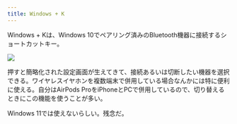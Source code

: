 ```yaml
---
title: Windows + K
---
```

Windows + Kは、Windows 10でペアリング済みのBluetooth機器に接続するショートカットキー。

![](https://lh6.googleusercontent.com/qdSGCFH9cdgdeiZuCpXEN5_dTh87YpGkd3KrARMRsJ8QT-fFVVhD70obL6pRJX6AX30TI9jSqLNmYqY86cRq3WmUXJdEIGFhNlho3ebqfpA_GHVRrtCgvxXTQRftno5Bj6lA_ONk90_WDs885YLRo_GzSTv16sY48uL4qpib1RkDxuIkBjLZ7Y7b)

押すと簡略化された設定画面が生えてきて、接続あるいは切断したい機器を選択できる。ワイヤレスイヤホンを複数端末で併用している場合なんかには特に便利に使える。自分はAirPods ProをiPhoneとPCで併用しているので、切り替えるときにこの機能を使うことが多い。

Windows 11では使えないらしい。残念だ。
